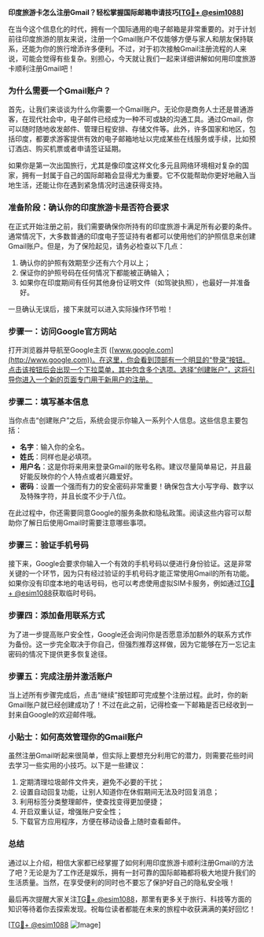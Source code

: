 **印度旅游卡怎么注册Gmail？轻松掌握国际邮箱申请技巧[[TG💪+ @esim1088](https://t.me/s/esim1088)]**

在当今这个信息化的时代，拥有一个国际通用的电子邮箱是非常重要的。对于计划前往印度旅游的朋友来说，注册一个Gmail账户不仅能够方便与家人和朋友保持联系，还能为你的旅行增添许多便利。不过，对于初次接触Gmail注册流程的人来说，可能会觉得有些复杂。别担心，今天就让我们一起来详细讲解如何用印度旅游卡顺利注册Gmail吧！

### **为什么需要一个Gmail账户？**

首先，让我们来谈谈为什么你需要一个Gmail账户。无论你是商务人士还是普通游客，在现代社会中，电子邮件已经成为一种不可或缺的沟通工具。通过Gmail，你可以随时随地收发邮件、管理日程安排、存储文件等。此外，许多国家和地区，包括印度，都要求游客提供有效的电子邮箱地址以完成某些在线服务或手续，比如预订酒店、购买机票或者申请签证延期。

如果你是第一次出国旅行，尤其是像印度这样文化多元且网络环境相对复杂的国家，拥有一封属于自己的国际邮箱会显得尤为重要。它不仅能帮助你更好地融入当地生活，还能让你在遇到紧急情况时迅速获得支持。

### **准备阶段：确认你的印度旅游卡是否符合要求**

在正式开始注册之前，我们需要确保你所持有的印度旅游卡满足所有必要的条件。通常情况下，大多数普通的印度电子签证持有者都可以使用他们的护照信息来创建Gmail账户。但是，为了保险起见，请务必检查以下几点：

1. 确认你的护照有效期至少还有六个月以上；
2. 保证你的护照号码在任何情况下都能被正确输入；
3. 如果你在印度期间有任何其他身份证明文件（如驾驶执照），也最好一并准备好。

一旦确认无误后，接下来就可以进入实际操作环节啦！

### **步骤一：访问Google官方网站**

打开浏览器并导航至Google主页 ([www.google.com](http://www.google.com))。在这里，你会看到顶部有一个明显的“登录”按钮。点击该按钮后会出现一个下拉菜单，其中包含多个选项。选择“创建账户”，这将引导你进入一个新的页面专门用于新用户的注册。

### **步骤二：填写基本信息**

当你点击“创建账户”之后，系统会提示你输入一系列个人信息。这些信息主要包括：

- **名字**：输入你的全名。
- **姓氏**：同样也是必填项。
- **用户名**：这是你将来用来登录Gmail的账号名称。建议尽量简单易记，并且最好能反映你的个人特点或者兴趣爱好。
- **密码**：设置一个强而有力的安全密码非常重要！确保包含大小写字母、数字以及特殊字符，并且长度不少于八位。

在此过程中，你还需要同意Google的服务条款和隐私政策。阅读这些内容可以帮助你了解日后使用Gmail时需要注意哪些事项。

### **步骤三：验证手机号码**

接下来，Google会要求你输入一个有效的手机号码以便进行身份验证。这是非常关键的一个环节，因为只有经过验证的手机号码才能正常使用Gmail的所有功能。如果你没有印度本地的电话号码，也可以考虑使用虚拟SIM卡服务，例如通过[TG💪+ @esim1088](https://t.me/s/esim1088)获取临时号码。

### **步骤四：添加备用联系方式**

为了进一步提高账户安全性，Google还会询问你是否愿意添加额外的联系方式作为备份。这一步完全取决于你自己，但强烈推荐这样做，因为它能够在万一忘记主密码的情况下提供更多恢复途径。

### **步骤五：完成注册并激活账户**

当上述所有步骤完成后，点击“继续”按钮即可完成整个注册过程。此时，你的新Gmail账户就已经创建成功了！不过在此之前，记得检查一下邮箱是否已经收到一封来自Google的欢迎邮件哦。

### **小贴士：如何高效管理你的Gmail账户**

虽然注册Gmail听起来很简单，但实际上要想充分利用它的潜力，则需要花些时间去学习一些实用的小技巧。以下是一些建议：

1. 定期清理垃圾邮件文件夹，避免不必要的干扰；
2. 设置自动回复功能，让别人知道你在休假期间无法及时回复消息；
3. 利用标签分类整理邮件，使查找变得更加便捷；
4. 开启双重认证，增强账户安全性；
5. 下载官方应用程序，方便在移动设备上随时查看邮件。

### **总结**

通过以上介绍，相信大家都已经掌握了如何利用印度旅游卡顺利注册Gmail的方法了吧？无论是为了工作还是娱乐，拥有一封可靠的国际邮箱都将极大地提升我们的生活质量。当然，在享受便利的同时也不要忘了保护好自己的隐私安全哦！

最后再次提醒大家关注[TG💪+ @esim1088](https://t.me/s/esim1088)，那里有更多关于旅行、科技等方面的知识等待着你去探索发现。祝每位读者都能在未来的旅程中收获满满的美好回忆！

[[TG💪+ @esim1088](https://t.me/s/esim1088) ![Image](https://i.postimg.cc/4NQfJmqS/Snipaste-2025-05-13-00-14-12.png)]